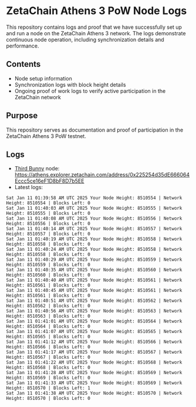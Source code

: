 # ZetaChain Athens 3 PoW Node Logs
This repository contains logs and proof that we have successfully set up and run a node on the ZetaChain Athens 3 network. The logs demonstrate continuous node operation, including synchronization details and performance.

## Contents
- Node setup information
- Synchronization logs with block height details
- Ongoing proof of work logs to verify active participation in the ZetaChain network

## Purpose
This repository serves as documentation and proof of participation in the ZetaChain Athens 3 PoW testnet.

## Logs

- [Third Bunny](https://thirdbunny.xyz/) node: https://athens.explorer.zetachain.com/address/0x225254d35dE666064Eccc5ce16eF1D8bF8D7b5EE
- Latest logs:
```
Sat Jan 11 01:39:58 AM UTC 2025 Your Node Height: 8510554 | Network Height: 8510554 | Blocks Left: 0
Sat Jan 11 01:40:03 AM UTC 2025 Your Node Height: 8510555 | Network Height: 8510555 | Blocks Left: 0
Sat Jan 11 01:40:08 AM UTC 2025 Your Node Height: 8510556 | Network Height: 8510556 | Blocks Left: 0
Sat Jan 11 01:40:14 AM UTC 2025 Your Node Height: 8510557 | Network Height: 8510557 | Blocks Left: 0
Sat Jan 11 01:40:19 AM UTC 2025 Your Node Height: 8510558 | Network Height: 8510558 | Blocks Left: 0
Sat Jan 11 01:40:24 AM UTC 2025 Your Node Height: 8510558 | Network Height: 8510558 | Blocks Left: 0
Sat Jan 11 01:40:29 AM UTC 2025 Your Node Height: 8510559 | Network Height: 8510559 | Blocks Left: 0
Sat Jan 11 01:40:35 AM UTC 2025 Your Node Height: 8510560 | Network Height: 8510560 | Blocks Left: 0
Sat Jan 11 01:40:40 AM UTC 2025 Your Node Height: 8510561 | Network Height: 8510561 | Blocks Left: 0
Sat Jan 11 01:40:45 AM UTC 2025 Your Node Height: 8510561 | Network Height: 8510561 | Blocks Left: 0
Sat Jan 11 01:40:51 AM UTC 2025 Your Node Height: 8510562 | Network Height: 8510562 | Blocks Left: 0
Sat Jan 11 01:40:56 AM UTC 2025 Your Node Height: 8510563 | Network Height: 8510563 | Blocks Left: 0
Sat Jan 11 01:41:01 AM UTC 2025 Your Node Height: 8510564 | Network Height: 8510564 | Blocks Left: 0
Sat Jan 11 01:41:07 AM UTC 2025 Your Node Height: 8510565 | Network Height: 8510565 | Blocks Left: 0
Sat Jan 11 01:41:12 AM UTC 2025 Your Node Height: 8510566 | Network Height: 8510566 | Blocks Left: 0
Sat Jan 11 01:41:17 AM UTC 2025 Your Node Height: 8510567 | Network Height: 8510567 | Blocks Left: 0
Sat Jan 11 01:41:22 AM UTC 2025 Your Node Height: 8510568 | Network Height: 8510568 | Blocks Left: 0
Sat Jan 11 01:41:28 AM UTC 2025 Your Node Height: 8510569 | Network Height: 8510569 | Blocks Left: 0
Sat Jan 11 01:41:33 AM UTC 2025 Your Node Height: 8510569 | Network Height: 8510570 | Blocks Left: 1
Sat Jan 11 01:41:38 AM UTC 2025 Your Node Height: 8510570 | Network Height: 8510570 | Blocks Left: 0
```
